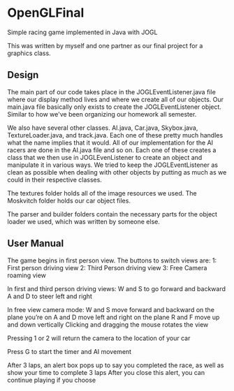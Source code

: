 # OpenGLFinal
Simple racing game implemented in Java with JOGL

This was written by myself and one partner as our final project for a graphics class.

## Design

The main part of our code takes place in the JOGLEventListener.java file
where our display method lives and where we create all of our objects. 
Our main.java file basically only exists to create the JOGLEventListener
object. Similar to how we've been organizing our homework all semester.

We also have several other classes. AI.java, Car.java, Skybox.java, 
TextureLoader.java, and track.java. Each one of these pretty much 
handles what the name implies that it would. All of our implementation
for the AI racers are done in the AI.java file and so on. Each one of these
creates a class that we then use in JOGLEvenListener to create an object
and manipulate it in various ways. We tried to keep the JOGLEventListener
as clean as possible when dealing with other objects by putting as much
as we could in their respective classes. 

The textures folder holds all of the image resources we used. The Moskvitch folder holds our car object files.

The parser and builder folders contain the necessary parts for the object loader we used, which was written by someone else.

## User Manual

The game begins in first person view. The buttons to switch views are:
	1: First person driving view
	2: Third Person driving view
	3: Free Camera roaming view

In first and third person driving views:
	W and S to go forward and backward
	A and D to steer left and right

In free view camera mode:
	W and S move forward and backward on the plane you’re on
	A and D move left and right on the plane
	R and F move up and down vertically
	Clicking and dragging the mouse rotates the view

Pressing 1 or 2 will return the camera to the location of your car

Press G to start the timer and AI movement

After 3 laps, an alert box pops up to say you completed the race, as well as show your time to complete 3 laps
After you close this alert, you can continue playing if you choose
